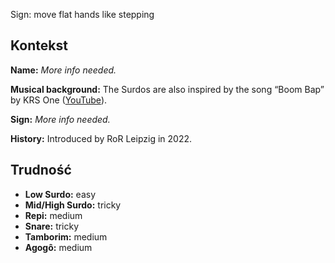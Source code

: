 Sign: move flat hands like stepping

## Kontekst

**Name:** _More info needed._

**Musical background:** The Surdos are also inspired by the song “Boom Bap” by
KRS One ([YouTube](https://www.youtube.com/watch?v=iaYDe3gu1go)).

**Sign:** _More info needed._

**History:** Introduced by RoR Leipzig in 2022.

## Trudność

* **Low Surdo:** easy
* **Mid/High Surdo:** tricky
* **Repi:** medium
* **Snare:** tricky
* **Tamborim:** medium
* **Agogô:** medium

